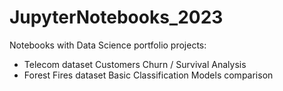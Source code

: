 # JupyterNotebooks_2023

Notebooks with Data Science portfolio projects:
* Telecom dataset Customers Churn / Survival Analysis
* Forest Fires dataset Basic Classification Models comparison
